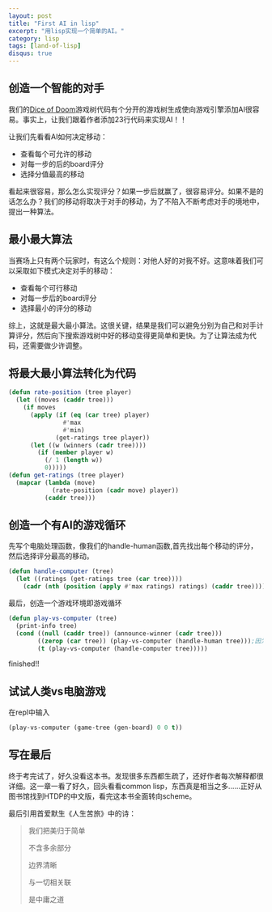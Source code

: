 ```yaml
---
layout: post
title: "First AI in lisp"
excerpt: "用lisp实现一个简单的AI。"
category: lisp
tags: [land-of-lisp]
disqus: true
---
```



## 创造一个智能的对手

我们的[Dice of Doom][1]游戏树代码有个分开的游戏树生成使向游戏引擎添加AI很容易。事实上，让我们跟着作者添加23行代码来实现AI！！

让我们先看看AI如何决定移动：

- 查看每个可允许的移动
- 对每一步的后的board评分
- 选择分值最高的移动

看起来很容易，那么怎么实现评分？如果一步后就赢了，很容易评分。如果不是的话怎么办？我们的移动将取决于对手的移动，为了不陷入不断考虑对手的境地中，提出一种算法。

## 最小最大算法

当赛场上只有两个玩家时，有这么个规则：对他人好的对我不好。这意味着我们可以采取如下模式决定对手的移动：

- 查看每个可行移动
- 对每一步后的board评分
- 选择最小的评分的移动

综上，这就是最大最小算法。这很关键，结果是我们可以避免分别为自己和对手计算评分，然后向下搜索游戏树中好的移动变得更简单和更快。为了让算法成为代码，还需要做少许调整。

## 将最大最小算法转化为代码

```cl
(defun rate-position (tree player)
  (let ((moves (caddr tree)))
    (if moves
      (apply (if (eq (car tree) player)
               #'max
               #'min)
             (get-ratings tree player))
      (let ((w (winners (cadr tree))))
        (if (member player w)
          (/ 1 (length w))
          0)))))
(defun get-ratings (tree player)
  (mapcar (lambda (move)
            (rate-position (cadr move) player))
          (caddr tree)))
```

## 创造一个有AI的游戏循环

先写个电脑处理函数，像我们的handle-human函数,首先找出每个移动的评分，然后选择评分最高的移动。

```cl
(defun handle-computer (tree)
  (let ((ratings (get-ratings tree (car tree))))
    (cadr (nth (position (apply #'max ratings) ratings) (caddr tree)))))
```
最后，创造一个游戏环境即游戏循环

```cl
(defun play-vs-computer (tree)
  (print-info tree)
  (cond ((null (caddr tree)) (announce-winner (cadr tree)))
        ((zerop (car tree)) (play-vs-computer (handle-human tree)));因为游戏中player1即代码0为人类玩家
        (t (play-vs-computer (handle-computer tree)))))
```

finished!!

## 试试人类vs电脑游戏

在repl中输入

```cl
(play-vs-computer (game-tree (gen-board) 0 0 t))
```


## 写在最后

终于考完试了，好久没看这本书。发现很多东西都生疏了，还好作者每次解释都很详细。这一章一看了好久，回头看看common lisp，东西真是相当之多……正好从图书馆找到HTDP的中文版，看完这本书全面转向scheme。

最后引用首爱默生《人生苦旅》中的诗：

> 我们把美归于简单
> 
> 不含多余部分
> 
> 边界清晰
> 
> 与一切相关联
> 
> 是中庸之道

[1]: /lisp/2012/05/23/dice-of-doom/
